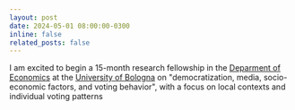 ```yaml
---
layout: post
date: 2024-05-01 08:00:00-0300
inline: false
related_posts: false
---
```


I am excited to begin a 15-month research fellowship in the [Deparment of Economics](https://dse.unibo.it/en) at the [University of Bologna](https://www.unibo.it/en/homepage) on "democratization, media, socio-economic factors, and voting behavior", with a focus on local contexts and individual voting patterns
